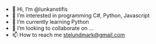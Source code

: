 - 👋 Hi, I’m @lunkanstifis
- 👀 I’m interested in programming C#, Python, Javascript 
- 🌱 I’m currently learning Python
- 💞️ I’m looking to collaborate on ...
- 📫 How to reach me stelundmark@gmail.com

<!---
lunkanstifis/lunkanstifis is a ✨ special ✨ repository because its `README.md` (this file) appears on your GitHub profile.
You can click the Preview link to take a look at your changes.
--->
